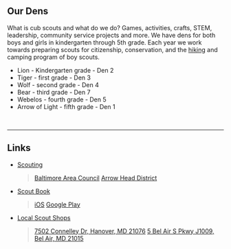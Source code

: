 
## <i class="fas fa-paw"></i> Our Dens ##

What is cub scouts and what do we do? Games, activities, crafts, STEM, leadership, community service projects and more. We have dens for both boys and girls in kindergarten through 5th grade. Each year we work towards preparing scouts for citizenship, conservation, and the [hiking](events/2017-2018/2018-07_hike/group.jpg) and camping program of boy scouts.

* Lion - Kindergarten grade - Den 2
* Tiger - first grade - Den 3
* Wolf - second grade - Den 4
* Bear - third grade - Den 7
* Webelos - fourth grade - Den 5
* Arrow of Light - fifth grade - Den 1

<br clear="both">

----

## Links ##

* [Scouting](https://www.scouting.org)
    > [Baltimore Area Council](http://www.baltimorebsa.org)
    > [Arrow Head District](http://www.baltimorebsa.org/2409)
* [Scout Book](https://www.scoutbook.com)
    > [iOS](https://itunes.apple.com/us/app/scouting/id1218464473?mt=8)
    > [Google Play](https://play.google.com/store/apps/details?id=com.bsa.sbm&hl=en)
* [Local Scout Shops][shops]
    > [7502 Connelley Dr, Hanover, MD 21076][shop_map]
    > [5 Bel Air S Pkwy J1009, Bel Air, MD 21015][shop_map_2]
<br clear="both">

<!-- image links -->
[cub_scout_ranks]: images/CubScouts-ranks-small.png  "image of cub scout rank"
[wet_cub_scouts]: events/2017-2018/2018-07_hike/group_small.jpg "image of cub scouts on a wet hike"
[shops]: http://www.baltimorebsa.org/scout-shops/30010 "Local Scout Shops"
[shop_map]: https://www.google.com/maps/place/7502+Connelley+Dr,+Hanover,+MD+21076 "Map to Hanover Scout Shop"
[shop_map_2]: https://www.google.com/maps/place/5+Bel+Air+S+Pkwy+Suite+J,+1009,+Bel+Air,+MD+21015 "Map to Bel Air Scout Shop"

